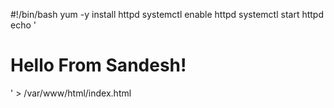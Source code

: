 #!/bin/bash
yum -y install httpd
systemctl enable httpd
systemctl start httpd
echo '<html><h1>Hello From Sandesh!</h1></html>' > /var/www/html/index.html
